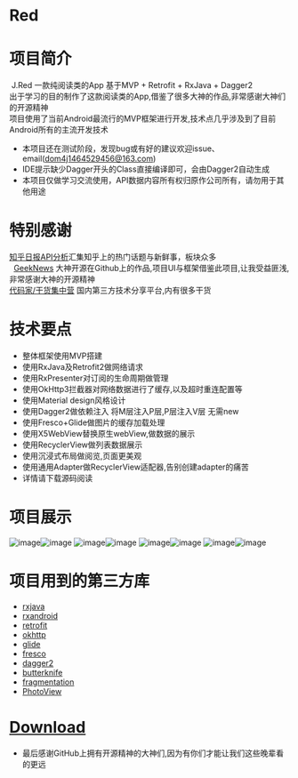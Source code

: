 # Red
# 项目简介

 J.Red 一款纯阅读类的App 基于MVP + Retrofit + RxJava + Dagger2 <br>
 出于学习的目的制作了这款阅读类的App,借鉴了很多大神的作品,非常感谢大神们的开源精神<br>
 项目使用了当前Android最流行的MVP框架进行开发,技术点几乎涉及到了目前Android所有的主流开发技术<br>  
 * 本项目还在测试阶段，发现bug或有好的建议欢迎issue、email(dom4j1464529456@163.com)<br>
 * IDE提示缺少Dagger开头的Class直接编译即可，会由Dagger2自动生成<br>
 * 本项目仅做学习交流使用，API数据内容所有权归原作公司所有，请勿用于其他用途<br>
# 特别感谢
   [知乎日报API分析](https://github.com/izzyleung/ZhihuDailyPurify/wiki/%E7%9F%A5%E4%B9%8E%E6%97%A5%E6%8A%A5-API-%E5%88%86%E6%9E%90)汇集知乎上的热门话题与新鲜事，板块众多<br>
   [GeekNews](https://github.com/codeestX/GeekNews) 大神开源在Github上的作品,项目UI与框架借鉴此项目,让我受益匪浅,非常感谢大神的开源精神<br>
   [代码家/干货集中营](http://gank.io/api)  国内第三方技术分享平台,内有很多干货<br>
 
# 技术要点
* 整体框架使用MVP搭建 <br>
* 使用RxJava及Retrofit2做网络请求<br>
* 使用RxPresenter对订阅的生命周期做管理<br>
* 使用OkHttp3拦截器对网络数据进行了缓存,以及超时重连配置等<br>
* 使用Material design风格设计<br>
* 使用Dagger2做依赖注入 将M层注入P层,P层注入V层 无需new<br>
* 使用Fresco+Glide做图片的缓存加载处理<br>
* 使用X5WebView替换原生webView,做数据的展示<br>
* 使用RecyclerView做列表数据展示<br>
* 使用沉浸式布局做阅览,页面更美观
* 使用通用Adapter做RecyclerView适配器,告别创建adapter的痛苦<br>
* 详情请下载源码阅读<br>

# 项目展示

![image](https://github.com/dom4j1/Red/blob/master/showImage/gif1.gif)![image](https://github.com/dom4j1/Red/blob/master/showImage/gif2.gif) 
![image](https://github.com/dom4j1/Red/blob/master/showImage/gif3.gif)![image](https://github.com/dom4j1/Red/blob/master/showImage/1.jpg)
![image](https://github.com/dom4j1/Red/blob/master/showImage/2.jpg)![image](https://github.com/dom4j1/Red/blob/master/showImage/3.jpg)
![image](https://github.com/dom4j1/Red/blob/master/showImage/4.jpg)![image](https://github.com/dom4j1/Red/blob/master/showImage/5.jpg)

# 项目用到的第三方库 
* [rxjava](https://github.com/ReactiveX/RxJava)
* [rxandroid](https://github.com/ReactiveX/RxAndroid)
* [retrofit](https://github.com/square/retrofit)
* [okhttp](https://github.com/square/okhttp)
* [glide](https://github.com/bumptech/glide)
* [fresco](https://github.com/facebook/fresco)
* [dagger2](https://github.com/google/dagger)
* [butterknife](https://github.com/JakeWharton/butterknife)
* [fragmentation](https://github.com/YoKeyword/Fragmentation)
* [PhotoView](https://github.com/chrisbanes/PhotoView)<br>

# [Download](https://fir.im/Red)
 * 最后感谢GitHub上拥有开源精神的大神们,因为有你们才能让我们这些晚辈看的更远
 
 
  
